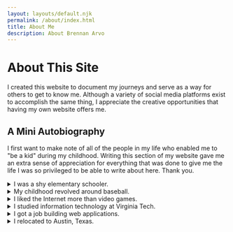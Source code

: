 ```yaml
---
layout: layouts/default.njk
permalink: /about/index.html
title: About Me
description: About Brennan Arvo
---
```


# About This Site

I created this website to document my journeys and serve as a way for others to get to know me. Although a variety of social media platforms exist to accomplish the same thing, I appreciate the creative opportunities that having my own website offers me.

## A Mini Autobiography

I first want to make note of all of the people in my life who enabled me to "be a kid" during my childhood. Writing this section of my website gave me an extra sense of appreciation for everything that was done to give me the life I was so privileged to be able to write about here. Thank you.

<details>
<summary>I was a shy elementary schooler.</summary>

<div>

<p>
I went to a small, parochial school nested in the woods of Clifton, Virginia. At this point in my life, I was a timid boy who was afraid to speak up and make any mistakes. By the fourth grade, and after having grown closer to my classmates (I had the same class mates up until sixth grade), I was much more confident in myself. The timing couldn't have been more perfect, because just two years later, I started middle school in an entirely different school system with kids I had never interacted with before.
</p>

</div>
</details>

<details>
<summary>My childhood revolved around baseball.</summary>

<div>
<p>
I started playing baseball within the Little League Baseball organization at an early age. I traveled around the state of Virginia with my teammates to compete in a variety of tournaments, which heavily influenced my free time and social circles. Baseball practically became a separate lifestyle on top of school.
</p>

<p>
Come high school, I was solely focused on [pitching](https://simple.wikipedia.org/wiki/Pitcher). I liked this position for its art form; although the idea of throwing a baseball to the opposing player is straightforward, it's up to each pitcher to craft their own technique that works best for them.
</p>

<p>
While baseball could be stressful and time consuming, I walked away with a solid group of friends and some small life lessons along the way. One of my favorite sayings from a former coach was: "If you're on time, you're late"
</p>

</div>
</details>

<details>
<summary>I liked the Internet more than video games.</summary>

<div>

<p>
Unlike most of my peers, I didn't invest much time into video games (except for RuneScape, which will always have a special place in my heart). Instead, the web browser was my gaming console, and the World Wide Web (web for short) was my favorite game.
</p>

<p>
Much like this website, the web fulfilled my desires for exploration, creativity, and community. I created my own computer graphics, partook in a number of online messaging boards, and consumed a variety of content on YouTube. In fact, I was so inspired by what people were doing on the web that I decided to create my own messaging board for my classmates so that we could keep in touch after school.
</p>

<p>
I want to believe it's this exposure to the web that has influenced me to pursue web development as a career.
</p>

</div>
</details>

<details>
<summary>I studied information technology at Virginia Tech.</summary>

<div>

<p>
I realized that I enjoyed learning in college. And no, I don't mean memorizing information to prep for an exam, or even reading a textbook to complete homework. I mean actually learning with the purpose of retaining new information to build upon prior knowledge.
</p>

<p>
Anyways, the first class I ever remember being excited to attend in the harsh winters of Blacksburg was my introduction to Java programming course (taught by "Twitter famous" [John Lewis](https://twitter.com/johnlewis?s=20&t=lUOvcnwxS3418s1tNL-qaQ)). Given my past experience playing RuneScape (a Java-based computer game) and overall interest surrounding the Internet, it felt like the perfect orchestration of everything I had ever enjoyed outside of my baseball hobby. What a perfect way to figure out what I wanted to do for a living.
</p>

<p>
This intrinsic motivation to learn, coupled with Professor Lewis's teaching style, gave me an extremely strong foundation to pivot to almost anything in the programming realm.
</p>

</div>
</details>

<details>
<summary>I got a job building web applications.</summary>

<div>

<p>
I worked with some fantastic colleagues at my first job out of college. They were critical thinkers, communicators, and most importantly, empathizers. There were a number of people who specifically went out of their way to support my endeavors and give me the platform I needed to grow in my career and as a person. From the perspective of a student fresh out of college, that was all I could've asked for. There are too many people to thank, but I hope they can read this on their own accord.
</p>

<p>
That aside, I quickly realized in my first year on the job that user interface engineering (also known as UI engineering, front end development, etc.) was where I wanted to be. I was comfortable coding in JavaScript, and given the outrageous amount of time I spent on the Internet as a kid, I could easily relate to the users I was writing software for.
</p>

<p>
I joined the web development community right around the time that web application architecture was shifting across the industry. With this change came many new tools, and consequently, many hours spent learning these new tools. Although quite overwhelming, it's been a fun journey to continue learning after graduating. After all, I can say with a straight face that I wake up excited to go to my job.
</p>

</div>
</details>

<details>
<summary>I relocated to Austin, Texas.</summary>

<div>

<p>
Right now, I'm happily living on the east side of Austin. I've switched jobs (still building web applications), and ultimately feel like a new person. Additionally, thanks to my girlfriend, I've enjoyed traveling, drinking all sorts of coffee, and trying new foods. She's converted me to a foodie pretty quickly, but most importantly, helped me become more confident in myself.
</p>

</div>
</details>
